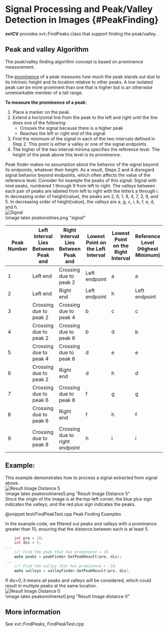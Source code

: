 # Signal Processing and Peak/Valley Detection in Images {#PeakFinding}

**xvtCV** provides xvt::FindPeaks class that support finding the peak/valley.

## Peak and valley Algorithm

The peak/valley finding algorithm concept is based on prominence measurement.

The [prominence](https://www.mathworks.com/help/signal/ug/prominence.html) of a peak measures how much the peak stands out due to its intrinsic height
and its location relative to other peaks. A low isolated peak can be more prominent than one that is higher but is an otherwise unremarkable member of a tall range.

**To measure the prominence of a peak:**

1.  Place a marker on the peak.
2.  Extend a horizontal line from the peak to the left and right until the line does one of the following:
    - Crosses the signal because there is a higher peak
    - Reaches the left or right end of the signal
3.  Find the minimum of the signal in each of the two intervals defined in Step 2. This point is either a valley or one of the signal endpoints.
4.  The higher of the two interval minima specifies the reference level. The height of the peak above this level is its prominence.

Peak finder makes no assumption about the behavior of the signal beyond its endpoints, whatever their height. 
As a result, Steps 2 and 4 disregard signal behavior beyond endpoints, which often affects the value of the reference level. 
Consider for example the peaks of this signal: Signal with nine peaks, numbered 1 through 9 from left to right. 
The valleys between each pair of peaks are labeled from left to right with the letters a through i. 
In decreasing order of height(value), the peaks are 2, 6, 1, 8, 4, 7, 3, 9, and 5. 
In decreasing order of height(value), the valleys are a, g, c, i, b, f, e, d, and h.  
![Signal](peaksnolines.png)  
\image latex peaksnolines.png "signal"

| Peak Number | Left Interval Lies Between Peak and | Right Interval Lies Between Peak and | Lowest Point on the Left Interval | Lowest Point on the Right Interval | Reference Level (Highest Minimum) |
|-------------|-------------------------------------|--------------------------------------|-----------------------------------|------------------------------------|-----------------------------------|
| 1           | Left end                            | Crossing due to peak 2               | Left endpoint                     | a                                  | a                                 |
| 2           | Left end                            | Right end                            | Left endpoint                     | h                                  | Left endpoint                     |
| 3           | Crossing due to peak 2              | Crossing due to peak 4               | b                                 | c                                  | c                                 |
| 4           | Crossing due to peak 2              | Crossing due to peak 6               | b                                 | d                                  | b                                 |
| 5           | Crossing due to peak 4              | Crossing due to peak 6               | d                                 | e                                  | e                                 |
| 6           | Crossing due to peak 2              | Right end                            | d                                 | h                                  | d                                 |
| 7           | Crossing due to peak 6              | Crossing due to peak 8               | f                                 | g                                  | g                                 |
| 8           | Crossing due to peak 6              | Right end                            | f                                 | h                                  | f                                 |
| 9           | Crossing due to peak 8              | Crossing due to right endpoint       | h                                 | i                                  | i                                 |

## Example:  
This example demonstrates how to process a signal extracted from signal above.  
![Result Image Distance 5](peaksnolineres5.png)  
\image latex peaksnolineres5.png "Result Image Distance 5"  
Since the origin of the image is at the top-left corner, the blue plus sign indicates the valleys, and the red plus sign indicates the peaks.  

@snippet test/FindPeakTest.cpp Peak Finding Examples

In the example code, we filtered out peaks and valleys with a prominence greater than 10, ensuring that the distance between each is at least 5.
```c
    int pro = 10;
    int dis = 5;
...
    //! Find the peak that has prominence > 10.
    auto peaks = peakFinder.GetPeakResult(pro, dis);
...
    //! Find the valley that has prominence < -10.
    auto valleys = valleyFinder.GetPeakResult(pro, dis);
```

If dis=0, it means all peaks and valleys will be considered, which could result in multiple peaks at the same location.  
![Result Image Distance 0](peaksnolineres0.png)  
\image latex peaksnolineres0.png "Result Image distance 0"  

## More information
See xvt::FindPeaks, FindPeakTest.cpp
